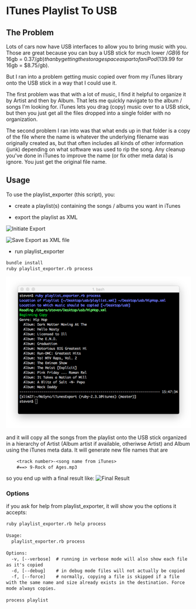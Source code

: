 # ITunes Playlist To USB

## The Problem
Lots of cars now have USB interfaces to allow you to bring music with you. Those are great because you can buy a USB stick for much lower $/GB ($6 for 16gb = $0.37/gb) than by getting the storage space as part of an iPod ($139.99 for 16gb = $8.75/gb).

But I ran into a problem getting music copied over from my iTunes library onto the USB stick in a way that I could use it.

The first problem was that with a lot of music, I find it helpful to organize it by Artist and then by Album.  That lets me quickly navigate to the album / songs I'm looking for.  iTunes lets you drag (copy) music over to a USB stick, but then you just get all the files dropped into a single folder with no organization.

The second problem I ran into was that what ends up in that folder is a copy of the file where the name is whatever the underlying filename was originally created as, but that often includes all kinds of other information (junk) depending on what software was used to rip the song. Any cleanup you've done in iTunes to improve the name (or fix other meta data) is ignore.  You just get the original file name.

## Usage
To use the playlist_exporter (this script), you:

* create a playlist(s) containing the songs / albums you want in iTunes

* export the playlist as XML

![Initiate Export](https://github.com/stevenchanin/itunes-playlist-to-usb/raw/master/doc/images/iTunes_export.png)

![Save Export as XML file](https://github.com/stevenchanin/itunes-playlist-to-usb/raw/master/doc/images/iTunes_export_save.png)

* run playlist_exporter

~~~~
bundle install
ruby playlist_exporter.rb process
~~~~

![Run in Terminal](https://github.com/stevenchanin/itunes-playlist-to-usb/raw/master/doc/images/terminal.png)

and it will copy all the songs from the playlist onto the USB stick organized in a hierarchy of Artist (Album artist if available, otheriwse Artist)  and Album using the iTunes meta data.  It will generate new file names that are

~~~~
	<track number>-<song name from iTunes>
    #==> 9-Rock of Ages.mp3
~~~~

so you end up with a final result like:
![Final Result](https://github.com/stevenchanin/itunes-playlist-to-usb/raw/master/doc/images/final_result.png)

### Options
if you ask for help from playlist_exporter, it will show you the options it accepts:

~~~~
ruby playlist_exporter.rb help process 

Usage:
  playlist_exporter.rb process

Options:
  -v, [--verbose]  # running in verbose mode will also show each file as it's copied
  -d, [--debug]    # in debug mode files will not actually be copied
  -f, [--force]    # normally, copying a file is skipped if a file with the same name and size already exists in the destination. Force mode always copies.

process playlist
~~~~
